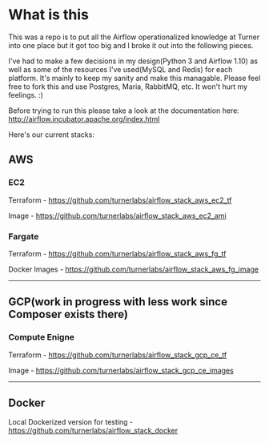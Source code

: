# What is this

This was a repo is to put all the Airflow operationalized knowledge at Turner into one place but it got too big and I broke it out into the following pieces.

I've had to make a few decisions in my design(Python 3 and Airflow 1.10) as well as some of the resources I've used(MySQL and Redis) for each platform.  It's mainly to keep my sanity and make this managable.  Please feel free to fork this and use Postgres, Maria, RabbitMQ, etc.  It won't hurt my feelings.  :)

Before trying to run this please take a look at the documentation here:  http://airflow.incubator.apache.org/index.html

Here's our current stacks:

## AWS

### EC2

Terraform - https://github.com/turnerlabs/airflow_stack_aws_ec2_tf

Image - https://github.com/turnerlabs/airflow_stack_aws_ec2_ami

### Fargate

Terraform - https://github.com/turnerlabs/airflow_stack_aws_fg_tf

Docker Images - https://github.com/turnerlabs/airflow_stack_aws_fg_image
***

## GCP(work in progress with less work since Composer exists there)

### Compute Enigne

Terraform - https://github.com/turnerlabs/airflow_stack_gcp_ce_tf

Image - https://github.com/turnerlabs/airflow_stack_gcp_ce_images
***

## Docker

Local Dockerized version for testing - https://github.com/turnerlabs/airflow_stack_docker
